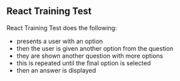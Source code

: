 ## React Training Test

React Training Test does the following:

- presents a user with an option
- then the user is given another option from the question
- they are shown another question with more options
- this is repeated until the final option is selected
- then an answer is displayed
